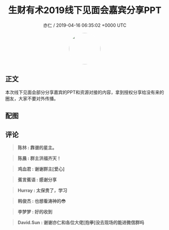 <h1 align="center">生财有术2019线下见面会嘉宾分享PPT</h1>
<p align="center">
    <a>亦仁 / 2019-04-16 06:35:02 &#43;0000 UTC</a>
</p>

<div align="center">
    <img src="https://images.zsxq.com/Fn3NQqCN8nuGF86yZPXSbEsl0mb3?e=1590940799&amp;token=kIxbL07-8jAj8w1n4s9zv64FuZZNEATmlU_Vm6zD:pfbNc8W3hS0oYG_hyXXh_rHMHuc=" width="100" height="100" style="border:1px solid;border-radius:50%; color:#ffffff"/>
</div>

## 正文

<div>
本次线下见面会部分分享嘉宾的PPT和资源对接的内容，拿到授权分享给没有来的圈友，大家不要对外传播。
</div>

## 配图
<div class="image" align="center">

</div>

## 评论

<div align="left">
<div>

<blockquote >
<span> <strong>陈林 : 靠谱的星主。 </strong></span>
</blockquote>

<blockquote >
<span> <strong>陈晨 : 群主洪福齐天！ </strong></span>
</blockquote>

<blockquote >
<span> <strong>鸡血君 : 谢谢群主[爱心] </strong></span>
</blockquote>

<blockquote >
<span> <strong>蕉言蕉语 : 感谢分享 </strong></span>
</blockquote>

<blockquote >
<span> <strong>Hurray : 太保贵了，学习 </strong></span>
</blockquote>

<blockquote >
<span> <strong>韩俊杰 : 也想看涛神的😳 </strong></span>
</blockquote>

<blockquote >
<span> <strong>李梦梦 : 好的收到 </strong></span>
</blockquote>

<blockquote >
<span> <strong>David.Sun : 谢谢亦仁和各位大佬[抱拳]没去现场的能进微信群吗 </strong></span>
</blockquote>

</div>
</div>